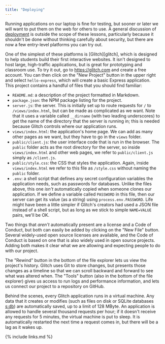 ```yaml
---
title: "Deploying"
---
```


Running applications on our laptop is fine for testing,
but sooner or later we will want to put them on the web for others to use.
A general discussion of [deployment](#g:deployment) is outside the scope of these lessons,
particularly because it shouldn't be done without thinking carefully about security,
but there are now a few entry-level platforms you can try out.

One of the simplest of these platforms is [Glitch][glitch],
which is designed to help students build their first interactive websites.
It isn't designed to host large, high-traffic applications,
but is great for prototyping and classroom use.
To try it out,
go to <https://glitch.com> and create a free account.
You can then click on the "New Project" button in the upper right and select `hello-express`,
which will create a basic Express application.
This project contains a handful of files that you should find familiar:

-   `README.md`: a description of the project formatted in Markdown.
-   `package.json`: the NPM package listing for the project.
-   `server.js`: the server.
    This is initially set up to route requests for `/` to `/views/index.html`,
    but can be made as complicated as we want.
    Note that it uses a variable called `__dirname` (with two leading underscores)
    to get the name of the directory that the server is running in;
    this is needed because Glitch controls where our application runs.
-   `views/index.html`: the application's home page.
    We can add as many other pages as we want,
    but they have to go in the `views` folder.
-   `public/client.js`: the user interface code that is run in the browser.
    The `public` folder acts as the root directory for the server,
    so inside `views/index.html` and other web pages,
    we refer to `public/client.js` simply as `/client.js`.
-   `public/style.css`: the CSS that styles the application.
    Again,
    inside `views/index.html` we refer to this file as `/style.css`
    without naming the `public` folder.
-   `.env`: a shell script that defines any secret configuration variables the application needs,
    such as passwords for databases.
    Unlike the files above,
    this one *isn't* automatically copied when someone clones our application.
    If we define a variable called `PASSWORD` in this file,
    then our server can get its value (as a string) using `process.env.PASSWORD`.
    Life might have been a little simpler if Glitch's creators had used a JSON file instead of a shell script,
    but as long as we stick to simple `NAME=VALUE` pairs,
    we'll be OK.

Two things that *aren't* automatically present are a license and a Code of Conduct,
but both can easily be added by clicking on the "New File" button.
Several widely-used open source licenses are available,
and the Code of Conduct is based on one that is also widely used in open source projects.
Adding both makes it clear what we are allowing and expecting people to do with our project.

The "Rewind" button in the bottom of the file explorer lets us view the project's history.
Glitch uses Git to store changes,
but presents those changes as a timeline
so that we can scroll backward and forward to see what was altered when.
The "Tools" button (also in the bottom of the file explorer)
gives us access to run logs and performance information,
and lets us connect our project to a repository on GitHub.

Behind the scenes,
every Glitch application runs in a virtual machine.
Any data that it creates or modifies
(such as files on disk or SQLite databases [s:db](#REF)) are automatically saved,
up to a limit of 128 MByte.
An application is allowed to handle several thousand requests per hour;
if it doesn't receive any requests for 5 minutes,
the virtual machine is put to sleep.
It is automatically restarted the next time a request comes in,
but there will be a lag as it wakes up.

{% include links.md %}
